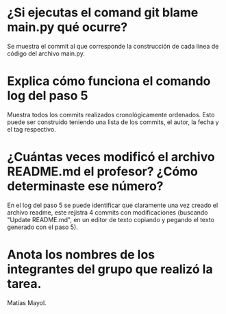 # ¿Si ejecutas el comand git blame main.py qué ocurre?
Se muestra el commit al que corresponde la construcción de cada linea de código del archivo main.py. 

# Explica cómo funciona el comando log del paso 5
Muestra todos los commits realizados cronológicamente ordenados. Esto puede ser construido teniendo una lista de los commits, el autor, la fecha y el tag respectivo. 

# ¿Cuántas veces modificó el archivo README.md el profesor? ¿Cómo determinaste ese número?
En el log del paso 5 se puede identificar que claramente una vez creado el archivo readme, este rejistra 4 commits con modificaciones (buscando "Update README.md", en un editor de texto copiando y pegando el texto generado con el paso 5). 

# Anota los nombres de los integrantes del grupo que realizó la tarea.
Matías Mayol. 